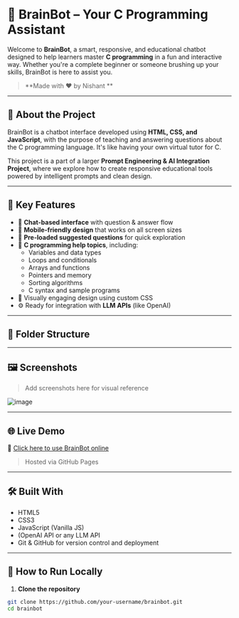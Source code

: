 # 🧠 BrainBot – Your C Programming Assistant

Welcome to **BrainBot**, a smart, responsive, and educational chatbot designed to help learners master **C programming** in a fun and interactive way. Whether you're a complete beginner or someone brushing up your skills, BrainBot is here to assist you.

> **Made with ❤️ by Nishant **

---

## 📌 About the Project

BrainBot is a chatbot interface developed using **HTML, CSS, and JavaScript**, with the purpose of teaching and answering questions about the C programming language. It's like having your own virtual tutor for C.

This project is a part of a larger **Prompt Engineering & AI Integration Project**, where we explore how to create responsive educational tools powered by intelligent prompts and clean design.

---

## 🎯 Key Features

- 💬 **Chat-based interface** with question & answer flow  
- 📱 **Mobile-friendly design** that works on all screen sizes  
- 🧠 **Pre-loaded suggested questions** for quick exploration  
- 🧾 **C programming help topics**, including:
  - Variables and data types
  - Loops and conditionals
  - Arrays and functions
  - Pointers and memory
  - Sorting algorithms
  - C syntax and sample programs
- 🎨 Visually engaging design using custom CSS
- ⚙️ Ready for integration with **LLM APIs** (like OpenAI)

---

## 📁 Folder Structure


---

## 🖼️ Screenshots

> Add screenshots here for visual reference

![image](https://github.com/user-attachments/assets/41a775d8-8c5a-493e-b4ac-a629e209508c)


---

## 🌐 Live Demo

🔗 [Click here to use BrainBot online](https://your-username.github.io/brainbot)

> Hosted via GitHub Pages

---

## 🛠️ Built With

- HTML5  
- CSS3  
- JavaScript (Vanilla JS)  
- (OpenAI API or any LLM API  
- Git & GitHub for version control and deployment  

---

## 📌 How to Run Locally

1. **Clone the repository**
```bash
git clone https://github.com/your-username/brainbot.git
cd brainbot
